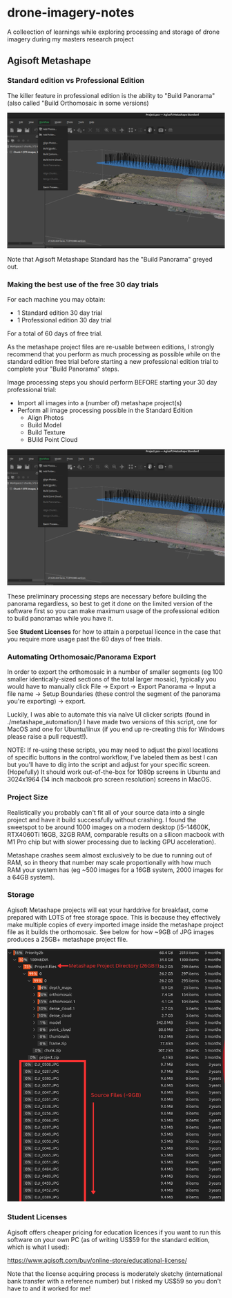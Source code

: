 # drone-imagery-notes
A colleection of learnings while exploring processing and storage of drone imagery during my masters research project


## Agisoft Metashape

### Standard edition vs Professional Edition
The killer feature in professional edition is the ability to "Build Panorama" (also called "Build Orthomosaic in some versions)

![Figure: Agisoft Metashape Standard has the "Build Panorama" greyed out](./images/metashape_standard_missing_build_panorama.png)

Note that Agisoft Metashape Standard has the "Build Panorama" greyed out.

### Making the best use of the free 30 day trials

For each machine you may obtain:
- 1 Standard edition 30 day trial
- 1 Professional edition 30 day trial

For a total of 60 days of free trial.

As the metashape project files are re-usable between editions, I strongly recommend that you perform as much processing as possible while on the standard edition free trial before starting a new professional edition trial to complete your "Build Panorama" steps.

Image processing steps you should perform BEFORE starting your 30 day professional trial:
- Import all images into a (number of) metashape project(s)
- Perform all image processing possible in the Standard Edition
    - Align Photos
    - Build Model
    - Build Texture
    - BUild Point Cloud

![Figure: Agisoft Metashape Standard Processing options](./images/metashape_standard_missing_build_panorama.png)

These preliminary processing steps are necessary before building the panorama regardless, so best to get it done on the limited version of the software first so you can make maximum usage of the professional edition to build panoramas while you have it.

See __Student Licenses__ for how to attain a perpetual licence in the case that you require more usage past the 60 days of free trials.

### Automating Orthomosaic/Panorama Export

In order to export the orthomosaic in a number of smaller segments (eg 100 smaller identically-sized sections of the total larger mosaic), typically you would have to manually click File -> Export -> Export Panorama -> Input a file name -> Setup Boundaries (these control the segment of the panorama you're exporting) -> export.

Luckily, I was able to automate this via naïve UI clicker scripts (found in ./metashape_automation/) I have made two versions of this script, one for MacOS and one for Ubuntu/linux (if you end up re-creating this for Windows please raise a pull request!).

NOTE: If re-using these scripts, you may need to adjust the pixel locations of specific buttons in the control workflow, I've labeled them as best I can but you'll have to dig into the script and adjust for your specific screen. (Hopefully) It should work out-of-the-box for 1080p screens in Ubuntu and 3024x1964 (14 inch macbook pro screen resolution) screens in MacOS.

### Project Size
Realistically you probably can't fit all of your source data into a single project and have it build successfully without crashing. I found the sweetspot to be around 1000 images on a modern desktop (i5-14600K, RTX4060Ti 16GB, 32GB RAM, comparable results on a silicon macbook with M1 Pro chip but with slower processing due to lacking GPU acceleration).

Metashape crashes seem almost exclusively to be due to running out of RAM, so in theory that number may scale proportionally with how much RAM your system has (eg ~500 images for a 16GB system, 2000 images for a 64GB system).

### Storage
Agisoft Metashape projects will eat your harddrive for breakfast, come prepared with LOTS of free storage space. This is because they effectively make multiple copies of every imported image inside the metashape project file as it builds the orthomosaic. See below for how ~9GB of JPG images produces a 25GB+ metashape project file.

 ![Figure: Metashape Project File Loves Storage Space](./images/metashape_project_file_size.png)




### Student Licenses
Agisoft offers cheaper pricing for education licences if you want to run this software on your own PC (as of writing US$59 for the standard edition, which is what I used):

https://www.agisoft.com/buy/online-store/educational-license/

Note that the license acquiring process is moderately sketchy (international bank transfer with a reference number) but I risked my US$59 so you don't have to and it worked for me!
